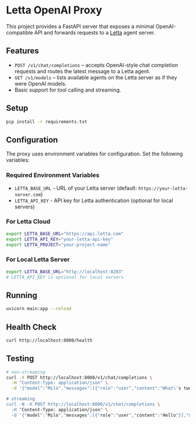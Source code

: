 # Letta OpenAI Proxy

This project provides a FastAPI server that exposes a minimal OpenAI-compatible API and forwards requests to a [Letta](https://docs.letta.com/) agent server.

## Features
- `POST /v1/chat/completions` – accepts OpenAI-style chat completion requests and routes the latest message to a Letta agent.
- `GET /v1/models` – lists available agents on the Letta server as if they were OpenAI models.
- Basic support for tool calling and streaming.

## Setup
```bash
pip install -r requirements.txt
```

## Configuration

The proxy uses environment variables for configuration. Set the following variables:

### Required Environment Variables

- `LETTA_BASE_URL` - URL of your Letta server (default: `https://your-letta-server.com`)
- `LETTA_API_KEY` - API key for Letta authentication (optional for local servers)

### For Letta Cloud
```bash
export LETTA_BASE_URL="https://api.letta.com"
export LETTA_API_KEY="your-letta-api-key"
export LETTA_PROJECT="your-project-name"
```

### For Local Letta Server
```bash
export LETTA_BASE_URL="http://localhost:8283"
# LETTA_API_KEY is optional for local servers
```

## Running
```bash
uvicorn main:app --reload
```

## Health Check
```bash
curl http://localhost:8000/health
```

## Testing
```bash
# non-streaming
curl -X POST http://localhost:8000/v1/chat/completions \
  -H "Content-Type: application/json" \
  -d '{"model":"Milo","messages":[{"role":"user","content":"What\'s two plus two?"}]}'

# streaming
curl -N -X POST http://localhost:8000/v1/chat/completions \
  -H "Content-Type: application/json" \
  -d '{"model":"Milo","messages":[{"role":"user","content":"Hello"}],"stream":true}'
```
